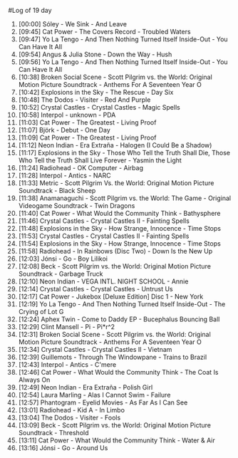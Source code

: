 #Log of 19 day

1. [00:00] Sóley - We Sink - And Leave
1. [09:45] Cat Power - The Covers Record - Troubled Waters
1. [09:47] Yo La Tengo - And Then Nothing Turned Itself Inside-Out - You Can Have It All
1. [09:54] Angus & Julia Stone - Down the Way - Hush
1. [09:56] Yo La Tengo - And Then Nothing Turned Itself Inside-Out - You Can Have It All
1. [10:38] Broken Social Scene - Scott Pilgrim vs. the World: Original Motion Picture Soundtrack - Anthems For A Seventeen Year O
1. [10:42] Explosions in the Sky - The Rescue - Day Six
1. [10:48] The Dodos - Visiter - Red And Purple
1. [10:52] Crystal Castles - Crystal Castles - Magic Spells
1. [10:58] Interpol - unknown - PDA
1. [11:03] Cat Power - The Greatest - Living Proof
1. [11:07] Björk - Debut - One Day
1. [11:09] Cat Power - The Greatest - Living Proof
1. [11:12] Neon Indian - Era Extraña - Halogen (I Could Be a Shadow)
1. [11:17] Explosions in the Sky - Those Who Tell the Truth Shall Die, Those Who Tell the Truth Shall Live Forever - Yasmin the Light
1. [11:24] Radiohead - OK Computer - Airbag
1. [11:28] Interpol - Antics - NARC
1. [11:33] Metric - Scott Pilgrim Vs. the World: Original Motion Picture Soundtrack - Black Sheep
1. [11:38] Anamanaguchi - Scott Pilgrim vs. the World: The Game - Original Videogame Soundtrack - Twin Dragons
1. [11:40] Cat Power - What Would the Community Think - Bathysphere
1. [11:46] Crystal Castles - Crystal Castles II - Fainting Spells
1. [11:48] Explosions in the Sky - How Strange, Innocence - Time Stops
1. [11:53] Crystal Castles - Crystal Castles II - Fainting Spells
1. [11:54] Explosions in the Sky - How Strange, Innocence - Time Stops
1. [11:58] Radiohead - In Rainbows (Disc Two) - Down Is the New Up
1. [12:03] Jónsi - Go - Boy Lilikoi
1. [12:08] Beck - Scott Pilgrim vs. the World: Original Motion Picture Soundtrack - Garbage Truck
1. [12:10] Neon Indian - VEGA INTL. NIGHT SCHOOL - Annie
1. [12:14] Crystal Castles - Crystal Castles - Untrust Us
1. [12:17] Cat Power - Jukebox [Deluxe Edition] Disc 1 - New York
1. [12:19] Yo La Tengo - And Then Nothing Turned Itself Inside-Out - The Crying of Lot G
1. [12:24] Aphex Twin - Come to Daddy EP - Bucephalus Bouncing Ball
1. [12:29] Clint Mansell - Pi - Pi*r^2
1. [12:31] Broken Social Scene - Scott Pilgrim vs. the World: Original Motion Picture Soundtrack - Anthems For A Seventeen Year O
1. [12:34] Crystal Castles - Crystal Castles II - Vietnam
1. [12:39] Guillemots - Through The Windowpane - Trains to Brazil
1. [12:43] Interpol - Antics - C'mere
1. [12:46] Cat Power - What Would the Community Think - The Coat Is Always On
1. [12:49] Neon Indian - Era Extraña - Polish Girl
1. [12:54] Laura Marling - Alas I Cannot Swim - Failure
1. [12:57] Phantogram - Eyelid Movies - As Far As I Can See
1. [13:01] Radiohead - Kid A - In Limbo
1. [13:04] The Dodos - Visiter - Fools
1. [13:09] Beck - Scott Pilgrim vs. the World: Original Motion Picture Soundtrack - Threshold
1. [13:11] Cat Power - What Would the Community Think - Water & Air
1. [13:16] Jónsi - Go - Around Us
